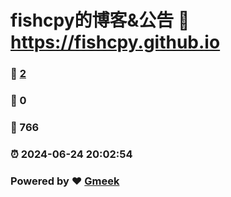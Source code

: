 # fishcpy的博客&公告 :link: https://fishcpy.github.io 
### :page_facing_up: [2](https://fishcpy.github.io/tag.html) 
### :speech_balloon: 0 
### :hibiscus: 766 
### :alarm_clock: 2024-06-24 20:02:54 
### Powered by :heart: [Gmeek](https://github.com/Meekdai/Gmeek)
